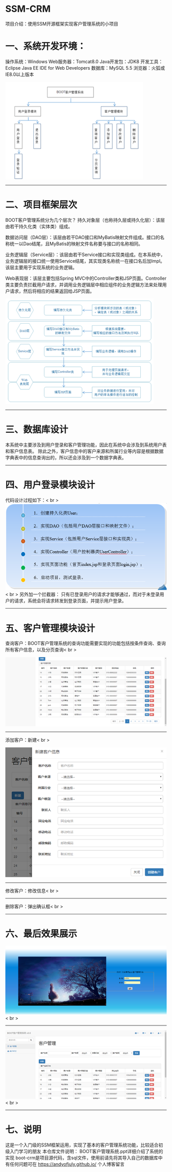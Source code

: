 # SSM-CRM
项目介绍：使用SSM开源框架实现客户管理系统的小项目

# 一、系统开发环境：
操作系统：Windows
Web服务器：Tomcat8.0
Java开发包：JDK8
开发工具：Eclipse Java EE IDE for Web Developers
数据库：MySQL 5.5
浏览器：火狐或IE8.0以上版本<br>

 ![Image text](imag/1.png)

***

# 二、项目框架层次
BOOT客户管理系统分为几个层次？
持久对象层（也称持久层或持久化层）：该层由若干持久化类（实体类）组成。

数据访问层（DAO层）：该层由若干DAO接口和MyBatis映射文件组成。接口的名称统一以Dao结尾，且MyBatis的映射文件名称要与接口的名称相同。

业务逻辑层（Service层）：该层由若干Service接口和实现类组成。在本系统中，业务逻辑层的接口统一使用Service结尾，其实现类名称统一在接口名后加Impl。该层主要用于实现系统的业务逻辑。

Web表现层：该层主要包括Spring MVC中的Controller类和JSP页面。Controller类主要负责拦截用户请求，并调用业务逻辑层中相应组件的业务逻辑方法来处理用户请求，然后将相应的结果返回给JSP页面。<br>


 ![Image text](imag/2.png)

***

# 三、数据库设计

本系统中主要涉及到用户登录和客户管理功能，因此在系统中会涉及到系统用户表和客户信息表。
除此之外，客户信息中的客户来源和所属行业等内容是根据数据字典表中的信息查询出的，所以还会涉及到一个数据字典表。

***

# 四、用户登录模块设计
代码设计过程如下：< br >
 ![Image text](imag/3.png)< br >
另外加一个拦截器：
只有已登录用户的请求才能够通过，而对于未登录用户的请求，系统会将请求转发到登录页面，并提示用户登录。

***

# 五、客户管理模块设计
查询客户：BOOT客户管理系统的查询功能需要实现的功能包括按条件查询、查询所有客户信息，以及分页查询< br >

 ![Image text](imag/7.png)
 
 ***
 
添加客户：新建< br >

 ![Image text](imag/8.png)
 
 ***
 
 
修改客户：修改信息< br >

***

删除客户：弹出确认框< br >

***

# 六、最后效果展示
 ![Image text](imag/5.png)< br >
 ***
 ![Image text](imag/6.png)< br >

***

# 七、说明
这是一个入门级的SSM框架运用，实现了基本的客户管理系统功能，比较适合初级入门学习的朋友
本仓库文件说明：
BOOT客户管理系统.ppt详细介绍了系统的实现
boot-crm是项目源代码，含sql文件，使用前请先将其导入自己的数据库中
有任何问题可在
https://andyofjuly.github.io/
个人博客留言
